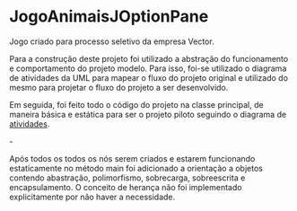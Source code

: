 # JogoAnimaisJOptionPane
Jogo criado para processo seletivo da empresa Vector.

Para a construção deste projeto foi utilizado a abstração do funcionamento e comportamento do projeto modelo. Para isso, foi-se utilizado o diagrama de atividades da UML para mapear o fluxo do projeto original e utilizado do mesmo para projetar o fluxo do projeto a ser desenvolvido.

Em seguida, foi feito todo o código do projeto na classe principal, de maneira básica e estática para ser o projeto piloto seguindo o diagrama de [atividades](https://github.com/LucianoAparecidoBritoGuedes/JogoAnimaisVector/blob/master/ActivityDiagram.xml).

-[](https://github.com/LucianoAparecidoBritoGuedes/JogoAnimaisVector/blob/master/ActivityDiagram.png)

Após todos os todos os nós serem criados e estarem funcionando estaticamente no método main foi adicionado a orientação a objetos contendo abastração, polimorfismo, sobrecarga, sobreescrita e encapsulamento. O conceito de herança não foi implementado explicitamente por não haver a necessidade.
